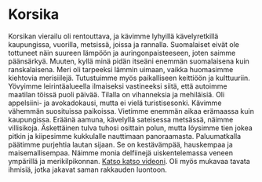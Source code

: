 # Korsika

Korsikan vierailu oli rentouttava, ja kävimme lyhyillä kävelyretkillä kaupungissa, vuorilla, metsissä, joissa ja rannalla. Suomalaiset eivät ole tottuneet näin suureen lämpöön ja auringonpaisteeseen, joten saimme päänsärkyä. Muuten, kyllä minä pidän itseäni enemmän suomalaisena kuin ranskalaisena. Meri oli tarpeeksi lämmin uimaan, vaikka huomasimme kiehtovia merisiilejä. Tutustuimme myös paikalliseen keittiöön ja kulttuuriin. Yövyimme leirintäalueella ilmaiseksi vastineeksi siitä, että autoimme maatilan töissä puoli päivää. Tilalla on vihanneksia ja mehiläisiä. Oli appelsiini- ja avokadokausi, mutta ei vielä turistisesonki. Kävimme vähemmän suosituissa paikoissa. Vietimme enemmän aikaa erämaassa kuin kaupungissa. Eräänä aamuna, kävelyllä sateisessa metsässä, näimme villisikoja. Äskettäinen tulva tuhosi osittain polun, mutta löysimme tien jokea pitkin ja kiipesimme kukkulalle nauttimaan panoraamasta. Paluumatkalla päätimme purjehtia lautan sijaan. Se on kestävämpää, hauskempaa ja maisemallisempaa. Näimme monia delfiinejä uiskentelemassa veneen ympärillä ja merikilpikonnan. [Katso katso videoni](https://lone.earth/w/8vjtaGgEQNj7YNgq5ACgbj). Oli myös mukavaa tavata ihmisiä, jotka jakavat saman rakkauden luontoon.
